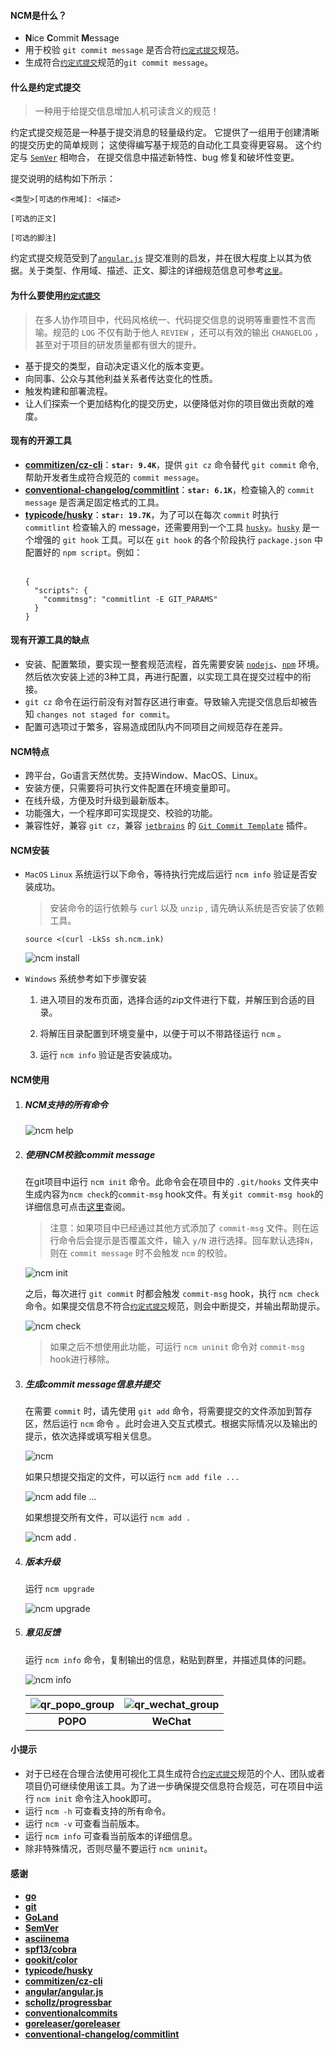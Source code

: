<!--<link rel="stylesheet" type="text/css" href="assets/asciinema-player.css" />-->
<!--<script src="assets/asciinema-player.js"></script>-->

#### NCM是什么？
- **N**ice **C**ommit **M**essage
- 用于校验 `git commit message` 是否合符[`约定式提交`](https://www.conventionalcommits.org/zh-hans/v1.0.0-beta.4/)规范。
- 生成符合[`约定式提交`](https://www.conventionalcommits.org/zh-hans/v1.0.0-beta.4/)规范的`git commit message`。

#### 什么是约定式提交

> 一种用于给提交信息增加人机可读含义的规范！

约定式提交规范是一种基于提交消息的轻量级约定。 它提供了一组用于创建清晰的提交历史的简单规则； 这使得编写基于规范的自动化工具变得更容易。 这个约定与 [`SemVer`](https://semver.org/lang/zh-CN/) 相吻合， 在提交信息中描述新特性、bug 修复和破坏性变更。

提交说明的结构如下所示：
```
<类型>[可选的作用域]: <描述>

[可选的正文]

[可选的脚注]
```
约定式提交规范受到了[`angular.js`](https://github.com/angular/angular.js/blob/master/DEVELOPERS.md#-git-commit-guidelines) 提交准则的启发，并在很大程度上以其为依据。关于类型、作用域、描述、正文、脚注的详细规范信息可参考[`这里`](https://github.com/angular/angular.js/blob/master/DEVELOPERS.md#-git-commit-guidelines)。

#### 为什么要使用[`约定式提交`](https://www.conventionalcommits.org/zh-hans/v1.0.0-beta.4/)
> 在多人协作项目中，代码风格统一、代码提交信息的说明等重要性不言而喻。规范的 `LOG` 不仅有助于他人 `REVIEW` ，还可以有效的输出 `CHANGELOG` ，甚至对于项目的研发质量都有很大的提升。
- 基于提交的类型，自动决定语义化的版本变更。
- 向同事、公众与其他利益关系者传达变化的性质。
- 触发构建和部署流程。
- 让人们探索一个更加结构化的提交历史，以便降低对你的项目做出贡献的难度。

#### 现有的开源工具
- [**commitizen/cz-cli**](https://github.com/commitizen/cz-cli)：**`star: 9.4K`**，提供 `git cz` 命令替代 `git commit` 命令, 帮助开发者生成符合规范的 `commit message`。
- [**conventional-changelog/commitlint**](https://github.com/conventional-changelog/commitlint)：**`star: 6.1K`**，检查输入的 `commit message` 是否满足固定格式的工具。
- [**typicode/husky**](https://github.com/typicode/husky)：**`star: 19.7K`**，为了可以在每次 `commit` 时执行 `commitlint` 检查输入的 message，还需要用到一个工具 [`husky`]((https://github.com/typicode/husky))。[`husky`]((https://github.com/typicode/husky)) 是一个增强的 `git hook` 工具。可以在 `git hook` 的各个阶段执行 `package.json` 中配置好的 `npm script`。例如：<br><br>
    ```
    {
      "scripts": {
        "commitmsg": "commitlint -E GIT_PARAMS"
      }
    }
    ```

#### 现有开源工具的缺点
- 安装、配置繁琐，要实现一整套规范流程，首先需要安装 [`nodejs`](https://nodejs.org/)、[`npm`](https://www.npmjs.com/) 环境。然后依次安装上述的3种工具，再进行配置，以实现工具在提交过程中的衔接。
- `git cz` 命令在运行前没有对暂存区进行审查。导致输入完提交信息后却被告知 `changes not staged for commit`。
- 配置可选项过于繁多，容易造成团队内不同项目之间规范存在差异。

#### NCM特点
- 跨平台，Go语言天然优势。支持Window、MacOS、Linux。
- 安装方便，只需要将可执行文件配置在环境变量即可。
- 在线升级，方便及时升级到最新版本。
- 功能强大，一个程序即可实现提交、校验的功能。
- 兼容性好，兼容 `git cz`，兼容 [`jetbrains`](https://www.jetbrains.com/) 的 [`Git Commit Template`](https://plugins.jetbrains.com/plugin/9861-git-commit-template) 插件。

#### NCM安装
- `MacOS` `Linux` 系统运行以下命令，等待执行完成后运行 `ncm info` 验证是否安装成功。

    > 安装命令的运行依赖与 `curl`  以及 `unzip`  , 请先确认系统是否安装了依赖工具。

    ```shell
    source <(curl -LkSs sh.ncm.ink)
    ```

    ![ncm install](assets/ncm_install.gif)
    <!--<asciinema-player width=100% poster="npt:0:20" src="assets/ncm_install.json" />-->

- `Windows` 系统参考如下步骤安装

   1. 进入项目的发布页面，选择合适的zip文件进行下载，并解压到合适的目录。

   2. 将解压目录配置到环境变量中，以便于可以不带路径运行 `ncm` 。

   3. 运行 `ncm info` 验证是否安装成功。

#### NCM使用
1. ##### NCM支持的所有命令

   ![ncm help](assets/ncm_help.gif)
   <!--<asciinema-player width=100% poster="npt:0:4" src="assets/ncm_help.json" />-->

2. ##### 使用NCM校验commit message
   在git项目中运行 `ncm init` 命令。此命令会在项目中的 `.git/hooks` 文件夹中生成内容为`ncm check`的`commit-msg` hook文件。有关`git commit-msg hook`的详细信息可点击[这里](https://git-scm.com/docs/githooks#_commit_msg)查阅。

   > 注意：如果项目中已经通过其他方式添加了 `commit-msg` 文件。则在运行命令后会提示是否覆盖文件，输入 `y/N` 进行选择。回车默认选择`N`，则在 `commit message` 时不会触发 `ncm` 的校验。

   ![ncm init](assets/ncm_init.gif)
   <!--<asciinema-player width=100% poster="npt:0:26" src="assets/ncm_init.json" />-->

   之后，每次进行 `git commit` 时都会触发 `commit-msg` hook，执行 `ncm check` 命令。如果提交信息不符合[`约定式提交`](https://www.conventionalcommits.org/zh-hans/v1.0.0-beta.4/)规范，则会中断提交，并输出帮助提示。

   ![ncm check](assets/ncm_check.gif)
   <!--<asciinema-player width=100% poster="npt:0:19" src="assets/ncm_check.json" />-->

   > 如果之后不想使用此功能，可运行 `ncm uninit` 命令对 `commit-msg` hook进行移除。

3. ##### 生成commit message信息并提交
   在需要 `commit` 时，请先使用 `git add` 命令，将需要提交的文件添加到暂存区，然后运行 `ncm` 命令 。此时会进入交互式模式。根据实际情况以及输出的提示，依次选择或填写相关信息。

   ![ncm](assets/ncm.gif)
   <!--<asciinema-player width=100% poster="npt:0:34" src="assets/ncm.json" />-->

   如果只想提交指定的文件，可以运行 `ncm add file ...`

   ![ncm add file ...](assets/ncm_add.gif)
   <!--<asciinema-player width=100% poster="npt:0:21" src="assets/ncm_add.json" />-->

   如果想提交所有文件，可以运行 `ncm add .`

   ![ncm add .](assets/ncm_add_all.gif)
   <!--<asciinema-player width=100% poster="npt:0:28" src="assets/ncm_add_all.json" />-->

4. ##### 版本升级
   运行 `ncm upgrade`

   ![ncm upgrade](assets/ncm_upgrade.gif)
   <!--<asciinema-player width=100% poster="npt:0:7" src="assets/ncm_upgrade.json" />-->

5. ##### 意见反馈

   运行 `ncm info` 命令，复制输出的信息，粘贴到群里，并描述具体的问题。

   ![ncm info](assets/ncm_info.gif)
   <!--<asciinema-player width=100% poster="npt:0:3" src="assets/ncm_info.json" />-->

   |  ![qr_popo_group](./assets/qr_popo_group.png)  | ![qr_wechat_group](./assets/qr_wechat_group.png) |
   |  :--:  | :--:  |
   |**POPO**|**WeChat**|
   

#### 小提示
- 对于已经在合理合法使用可视化工具生成符合[`约定式提交`](https://www.conventionalcommits.org/zh-hans/v1.0.0-beta.4/)规范的个人、团队或者项目仍可继续使用该工具。为了进一步确保提交信息符合规范，可在项目中运行 `ncm init` 命令注入hook即可。
- 运行 `ncm -h` 可查看支持的所有命令。
- 运行 `ncm -v` 可查看当前版本。
- 运行 `ncm info` 可查看当前版本的详细信息。
- 除非特殊情况，否则尽量不要运行 `ncm uninit`。

#### 感谢
- [**go**](https://go.dev)
- [**git**](https://git-scm.com)
- [**GoLand**](https://www.jetbrains.com/go)
- [**SemVer**](https://semver.org)
- [**asciinema**](https://asciinema.org/)
- [**spf13/cobra**](https://github.com/spf13/cobra)
- [**gookit/color**](https://github.com/gookit/color)
- [**typicode/husky**](https://github.com/typicode/husky)
- [**commitizen/cz-cli**](https://github.com/commitizen/cz-cli)
- [**angular/angular.js**](https://github.com/angular/angular.js/blob/master/DEVELOPERS.md#-git-commit-guidelines)
- [**schollz/progressbar**](https://github.com/schollz/progressbar)
- [**conventionalcommits**](https://www.conventionalcommits.org)
- [**goreleaser/goreleaser**](https://github.com/goreleaser/goreleaser)
- [**conventional-changelog/commitlint**](https://github.com/conventional-changelog/commitlint)
